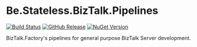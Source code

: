 ﻿# Be.Stateless.BizTalk.Pipelines

[![Build Status](https://dev.azure.com/icraftsoftware/be.stateless/_apis/build/status/Be.Stateless.BizTalk.Pipelines%20Manual%20Release?branchName=master)](https://dev.azure.com/icraftsoftware/be.stateless/_build/latest?definitionId=58&branchName=master)
[![GitHub Release](https://img.shields.io/github/v/release/icraftsoftware/Be.Stateless.BizTalk.Pipelines)](https://github.com/icraftsoftware/Be.Stateless.BizTalk.Pipelines/releases/latest)
[![NuGet Version](https://img.shields.io/nuget/v/Be.Stateless.BizTalk.Pipelines.svg?style=flat)](https://www.nuget.org/packages/Be.Stateless.BizTalk.Pipelines/)

BizTalk.Factory's pipelines for general purpose BizTalk Server development.
